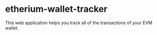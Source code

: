 # etherium-wallet-tracker
This web application helps you track all of the transactions of your EVM wallet.
